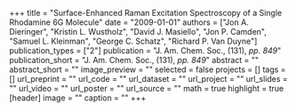 +++
title = "Surface-Enhanced Raman Excitation Spectroscopy of a Single Rhodamine 6G Molecule"
date = "2009-01-01"
authors = ["Jon A. Dieringer", "Kristin L. Wustholz", "David J. Masiello", "Jon P. Camden", "Samuel L. Kleinman", "George C. Schatz", "Richard P. Van Duyne"]
publication_types = ["2"]
publication = "J. Am. Chem. Soc., (131), _pp. 849_"
publication_short = "J. Am. Chem. Soc., (131), _pp. 849_"
abstract = ""
abstract_short = ""
image_preview = ""
selected = false
projects = []
tags = []
url_preprint = ""
url_code = ""
url_dataset = ""
url_project = ""
url_slides = ""
url_video = ""
url_poster = ""
url_source = ""
math = true
highlight = true
[header]
image = ""
caption = ""
+++
